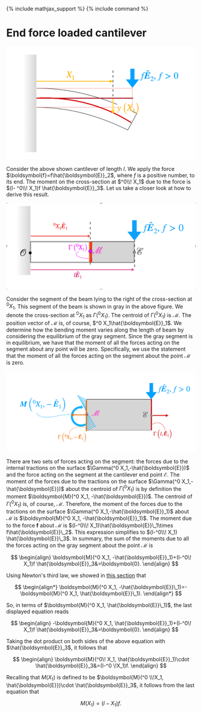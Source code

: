 {% include mathjax_support %}
{% include command %}


# End force loaded cantilever


![](2021-11-27-21-17-59.png)



Consider the above shown cantilever of length $l$. We apply the force $\boldsymbol{f}=f\hat{\boldsymbol{E}}_2$, where $f$ is a positive number, to its end. The moment on the cross-section at $^0\\! X_1$ due to the force is  $(l- ^0\\! X_1)f \hat{\boldsymbol{E}}_3$. Let us take a closer look at how to derive this result. 


![](2021-12-04-18-58-25-ver2.png)


Consider the segment of the beam lying to the right of the cross-section at $^0 X_1$. This segment of the beam is shown in gray in the above figure. We denote the cross-section at $^0 X_1$ as $\Gamma(^0 X_1)$. The centroid of $\Gamma(^0 X_1)$ is $\mathcal{M}$. The position vector of $\mathcal{M}$ is, of course, $^0 X_1\hat{\boldsymbol{E}}_1$. We determine how the bending moment varies along the length of beam by considering the equilibrium of the gray segment. Since the gray segment is in equilibrium, we have that the moment of all the forces acting on the segment about any point will be zero. Specifically, we use the statement that the moment of all the forces acting on the segment about the point $\mathcal{M}$ is zero. 


![](2021-12-04-20-15-34.png)

There are two sets of forces acting on the segment: the forces due to the internal tractions on the surface $\Gamma(^0 X_1,-\hat{\boldsymbol{E}})$ and the force acting on the segment at the cantilever end point $\mathcal{E}$. The moment of the forces due to the tractions on the surface $\Gamma(^0 X_1,-\hat{\boldsymbol{E}})$ about the centroid of $\Gamma(^0 X_1)$ is by definition  the moment $\boldsymbol{M}(^0 X_1, -\hat{\boldsymbol{E}})$. The centroid of $\Gamma(^0 X_1)$ is, of course, $\mathcal{M}$. Therefore, the moment of the forces due to the tractions on the surface $\Gamma(^0 X_1,-\hat{\boldsymbol{E}}_1)$ about $\mathcal{M}$ is  $\boldsymbol{M}(^0 X_1, -\hat{\boldsymbol{E}}_1)$. The moment due to the force $\boldsymbol{f}$ about $\mathcal{M}$ is  $(l-^0\\! X_1)\hat{\boldsymbol{E}}\_1\times f\hat{\boldsymbol{E}}\_2$. This expression simplifies to $(l-^0\\! X_1) \hat{\boldsymbol{E}}\_3$. In summary, the sum of the moments due to all the forces acting on the gray segment about the point $\mathcal{M}$ is 

$$
\begin{align}
\boldsymbol{M}(^0 X_1, -\hat{\boldsymbol{E}}_1)+(l-^0\! X_1)f \hat{\boldsymbol{E}}_3&=\boldsymbol{0}.
\end{align}
$$

Using Newton's  third law, we showed in [this section](./MomentsThirdLaw.md) that  

$$
\begin{align*}
\boldsymbol{M}(^0 X_1, -\hat{\boldsymbol{E}}\_1)=-\boldsymbol{M}(^0 X_1, \hat{\boldsymbol{E}}\_1).
\end{align*}
$$ 

So, in terms of $\boldsymbol{M}(^0 X_1, \hat{\boldsymbol{E}}\_1)$, the last displayed equation reads 

$$
\begin{align}
-\boldsymbol{M}(^0 X_1, \hat{\boldsymbol{E}}_1)+(l-^0\! X_1)f \hat{\boldsymbol{E}}_3&=\boldsymbol{0}.
\end{align}
$$

Taking the dot product on both sides of the above equation with $\hat{\boldsymbol{E}}_3$, it follows that 

$$
\begin{align}
\boldsymbol{M}(^0\! X_1, \hat{\boldsymbol{E}}_1)\cdot \hat{\boldsymbol{E}}_3&=(l-^0 \!X_1)f.
\end{align}
$$

Recalling that $M(X_1)$ is defined to be $\boldsymbol{M}(^0 \\!X_1, \hat{\boldsymbol{E}})\cdot \hat{\boldsymbol{E}}_3$, it follows from the last equation that

$$
\begin{equation}
M(X_1)=(l-X_1)f.
\end{equation}
$$

